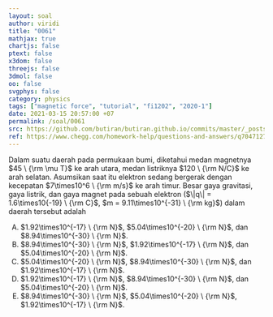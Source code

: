 ```yaml
---
layout: soal
author: viridi
title: "0061"
mathjax: true
chartjs: false
ptext: false
x3dom: false
threejs: false
3dmol: false
oo: false
svgphys: false
category: physics
tags: ["magnetic force", "tutorial", "fi1202", "2020-1"]
date: 2021-03-15 20:57:00 +07
permalink: /soal/0061
src: https://github.com/butiran/butiran.github.io/commits/master/_posts/soal/04/2021-03-15-magnetic-force-1.md
ref: https://www.chegg.com/homework-help/questions-and-answers/q70471276
---
```

Dalam suatu daerah pada permukaan bumi, diketahui medan magnetnya $45 \ {\rm \mu T}$ ke arah utara, medan listriknya $120 \ {\rm N/C}$ ke arah selatan. Asumsikan saat itu elektron sedang bergerak dengan kecepatan $7\times10^6 \ {\rm m/s}$ ke arah timur. Besar gaya gravitasi, gaya listrik, dan gaya magnet pada sebuah elektron ($\|q\| = 1.6\times10{-19} \ {\rm C}$, $m = 9.11\times10^{-31} \ {\rm kg}$) dalam daerah tersebut adalah

<ol type="A">
<li>$1.92\times10^{-17} \ {\rm N}$, $5.04\times10^{-20} \ {\rm N}$, dan $8.94\times10^{-30} \ {\rm N}$.
<li>$8.94\times10^{-30} \ {\rm N}$, $1.92\times10^{-17} \ {\rm N}$, dan $5.04\times10^{-20} \ {\rm N}$.
<li>$5.04\times10^{-20} \ {\rm N}$, $8.94\times10^{-30} \ {\rm N}$, dan $1.92\times10^{-17} \ {\rm N}$.
<li>$1.92\times10^{-17} \ {\rm N}$, $8.94\times10^{-30} \ {\rm N}$, dan $5.04\times10^{-20} \ {\rm N}$.
<li>$8.94\times10^{-30} \ {\rm N}$, $5.04\times10^{-20} \ {\rm N}$, $1.92\times10^{-17} \ {\rm N}$.